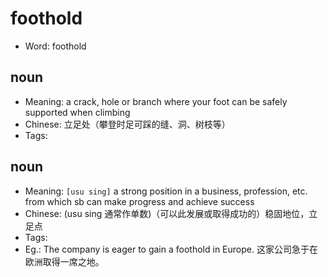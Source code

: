 # foothold

- Word: foothold

## noun

- Meaning: a crack, hole or branch where your foot can be safely supported when climbing
- Chinese: 立足处（攀登时足可踩的缝、洞、树枝等）
- Tags: 

## noun

- Meaning: `[usu sing]` a strong position in a business, profession, etc. from which sb can make progress and achieve success
- Chinese: (usu sing 通常作单数)（可以此发展或取得成功的）稳固地位，立足点
- Tags: 
- Eg.: The company is eager to gain a foothold in Europe. 这家公司急于在欧洲取得一席之地。

